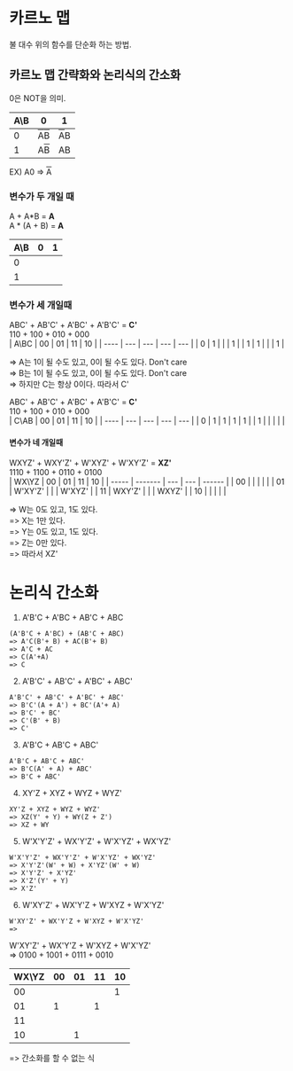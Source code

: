 # 카르노 맵
불 대수 위의 함수를 단순화 하는 방법.

## 카르노 맵 간략화와 논리식의 간소화

0은 NOT을 의미.

| A\B | 0                                                                                              | 1                                                |
| --- | ---------------------------------------------------------------------------------------------- | ------------------------------------------------ |
| 0   | <span style="text-decoration:overline">A</span><span style="text-decoration:overline">B</span> | <span style="text-decoration:overline">A</span>B |
| 1   | A<span style="text-decoration:overline">B</span>                                               | AB                                               |

EX) A0 => <span style="text-decoration:overline">A</span>  


### 변수가 두 개일 때
A + A*B = **A**  
A * (A + B) = **A**  

| A\B | 0   | 1   |
| --- | --- | --- |
| 0   |     |     |
| 1   |     |     |


### 변수가 세 개일때
ABC' + AB'C' + A'BC' + A'B'C' = **C'**  
110 + 100 + 010 + 000  
| A\BC | 00  | 01  | 11  | 10  |
| ---- | --- | --- | --- | --- |
| 0    | 1   |     |     | 1   |
| 1    | 1   |     |     | 1   |

=> A는 1이 될 수도 있고, 0이 될 수도 있다. Don't care  
=> B는 1이 될 수도 있고, 0이 될 수도 있다. Don't care  
=> 하지만 C는 항상 0이다. 따라서 C'  

ABC' + AB'C' + A'BC' + A'B'C' = **C'**  
110 + 100 + 010 + 000  
| C\AB | 00  | 01  | 11  | 10  |
| ---- | --- | --- | --- | --- |
| 0    | 1   | 1   | 1   | 1   |
| 1    |     |     |     |     |

#### 변수가 네 개일때

WXYZ' + WXY'Z' + W'XYZ' + W'XY'Z' = **XZ'**  
1110 + 1100 + 0110 + 0100  
| WX\YZ | 00      | 01  | 11  | 10     |
| ----- | ------- | --- | --- | ------ |
| 00    |         |     |     |        |
| 01    | W'XY'Z' |     |     | W'XYZ' |
| 11    | WXY'Z'  |     |     | WXYZ'  |
| 10    |         |     |     |        |

=> W는 0도 있고, 1도 있다.  
=> X는 1만 있다.  
=> Y는 0도 있고, 1도 있다.  
=> Z는 0만 있다.  
=> 따라서 XZ'  

# 논리식 간소화

1. A'B'C + A'BC + AB'C + ABC  

```text
(A'B'C + A'BC) + (AB'C + ABC)
=> A'C(B'+ B) + AC(B'+ B)
=> A'C + AC
=> C(A'+A)
=> C
```

2. A'B'C' + AB'C' + A'BC' + ABC'  

```text
A'B'C' + AB'C' + A'BC' + ABC'
=> B'C'(A + A') + BC'(A'+ A)
=> B'C' + BC'
=> C'(B' + B)
=> C'
```

3. A'B'C + AB'C + ABC'

```text
A'B'C + AB'C + ABC'
=> B'C(A' + A) + ABC'
=> B'C + ABC'
```

4. XY'Z + XYZ + WYZ + WYZ'

```text
XY'Z + XYZ + WYZ + WYZ'
=> XZ(Y' + Y) + WY(Z + Z')
=> XZ + WY
```

5. W'X'Y'Z' + WX'Y'Z' + W'X'YZ' + WX'YZ'

```text
W'X'Y'Z' + WX'Y'Z' + W'X'YZ' + WX'YZ'
=> X'Y'Z'(W' + W) + X'YZ'(W' + W)
=> X'Y'Z' + X'YZ'
=> X'Z'(Y' + Y)
=> X'Z'
```

6. W'XY'Z' + WX'Y'Z + W'XYZ + W'X'YZ'

```text
W'XY'Z' + WX'Y'Z + W'XYZ + W'X'YZ'
=> 
```

W'XY'Z' + WX'Y'Z + W'XYZ + W'X'YZ'  
=> 0100 + 1001 + 0111 + 0010

| WX\YZ | 00  | 01  | 11  | 10  |
| ----- | --- | --- | --- | --- |
| 00    |     |     |     | 1   |
| 01    | 1   |     | 1   |     |
| 11    |     |     |     |     |
| 10    |     | 1   |     |     |

=> 간소화를 할 수 없는 식